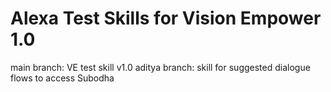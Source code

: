 # Alexa Test Skills for Vision Empower 1.0
 main branch: VE test skill v1.0
 aditya branch: skill for suggested dialogue flows to access Subodha
